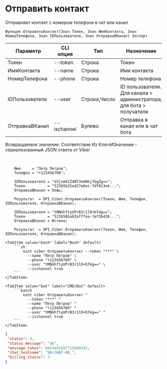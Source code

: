 ﻿---
sidebar_position: 4
---

# Отправить контакт
 Отправляет контакт с номером телефона в чат или канал



`Функция ОтправитьКонтакт(Знач Токен, Знач ИмяКонтакта, Знач НомерТелефона, Знач IDПользователя, Знач ОтправкаВКанал) Экспорт`

  | Параметр | CLI опция | Тип | Назначение |
  |-|-|-|-|
  | Токен | --token | Строка | Токен |
  | ИмяКонтакта | --name | Строка | Имя контакта |
  | НомерТелефона | --phone | Строка | Номер телефона |
  | IDПользователя | --user | Строка,Число | ID пользователя. Для канала > администратора, для бота > получателя |
  | ОтправкаВКанал | --ischannel | Булево | Отправка в канал или в чат бота |

  
  Возвращаемое значение:   Соответствие Из КлючИЗначение - сериализованный JSON ответа от Viber

<br/>




```bsl title="Пример кода"
    Имя     = "Петр Петров";
    Телефон = "+123456789";

    IDПользователя = "d3jxe61Z4W73nmNkjYGgZg==";
    Токен          = "523b5b25ed27e6ec-fdf013e4...";
    ОтправкаВКанал = Ложь;

    Результат  = OPI_Viber.ОтправитьКонтакт(Токен, Имя, Телефон, IDПользователя, ОтправкаВКанал);

    IDПользователя = "tMNGhftyUPrB3r1lD+bT4g==";
    Токен          = "523b58ba82afffaa-7ef3b426...";
    ОтправкаВКанал = Истина;

    Результат  = OPI_Viber.ОтправитьКонтакт(Токен, Имя, Телефон, IDПользователя, ОтправкаВКанал);
```
    

 <Tabs>
  
    <TabItem value="bash" label="Bash" default>
        ```sh
            oint viber ОтправитьКонтакт --token "***" \
              --name "Петр Петров" \
              --phone "+123456789" \
              --user "tMNGhftyUPrB3r1lD+bT4g==" \
              --ischannel true
        ```
    </TabItem>
  
    <TabItem value="bat" label="CMD/Bat" default>
        ```batch
            oint viber ОтправитьКонтакт ^
              --token "***" ^
              --name "Петр Петров" ^
              --phone "+123456789" ^
              --user "tMNGhftyUPrB3r1lD+bT4g==" ^
              --ischannel true
        ```
    </TabItem>
</Tabs>


```json title="Результат"
{
 "status": 0,
 "status_message": "ok",
 "message_token": 6024493507725909542,
 "chat_hostname": "SN-CHAT-08_",
 "billing_status": 3
}
```
